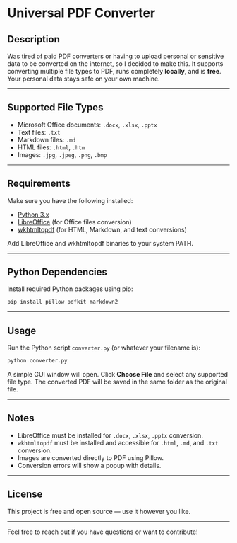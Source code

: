 # Universal PDF Converter

## Description

Was tired of paid PDF converters or having to upload personal or sensitive data to be converted on the internet, so I decided to make this. It supports converting multiple file types to PDF, runs completely **locally**, and is **free**. Your personal data stays safe on your own machine.

---

## Supported File Types

- Microsoft Office documents: `.docx`, `.xlsx`, `.pptx`
- Text files: `.txt`
- Markdown files: `.md`
- HTML files: `.html`, `.htm`
- Images: `.jpg`, `.jpeg`, `.png`, `.bmp`

---

## Requirements

Make sure you have the following installed:

- [Python 3.x](https://www.python.org/downloads/)
- [LibreOffice](https://www.libreoffice.org/download/download/) (for Office files conversion)
- [wkhtmltopdf](https://wkhtmltopdf.org/downloads.html) (for HTML, Markdown, and text conversions)

Add LibreOffice and wkhtmltopdf binaries to your system PATH.

---

## Python Dependencies

Install required Python packages using pip:

```bash
pip install pillow pdfkit markdown2
```

---

## Usage

Run the Python script `converter.py` (or whatever your filename is):

```bash
python converter.py
```

A simple GUI window will open. Click **Choose File** and select any supported file type. The converted PDF will be saved in the same folder as the original file.

---

## Notes

- LibreOffice must be installed for `.docx`, `.xlsx`, `.pptx` conversion.
- `wkhtmltopdf` must be installed and accessible for `.html`, `.md`, and `.txt` conversion.
- Images are converted directly to PDF using Pillow.
- Conversion errors will show a popup with details.

---

## License

This project is free and open source — use it however you like.

---

Feel free to reach out if you have questions or want to contribute!
